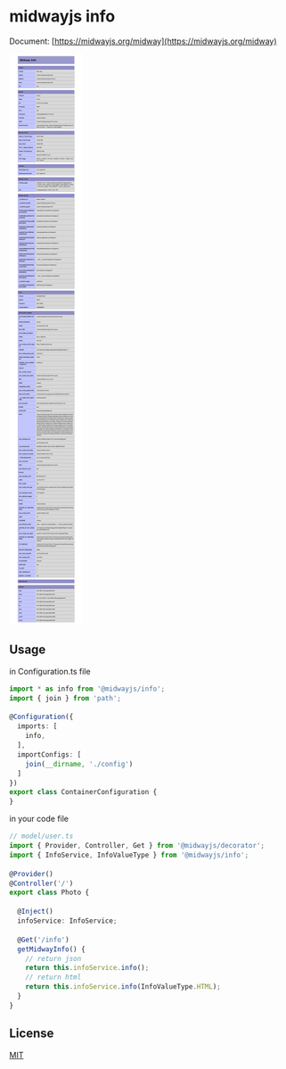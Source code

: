 # midwayjs info

Document: [https://midwayjs.org/midway](https://midwayjs.org/midway)

![info](./docs/info.png)
## Usage

in Configuration.ts file

```ts
import * as info from '@midwayjs/info';
import { join } from 'path';

@Configuration({
  imports: [
    info,
  ],
  importConfigs: [
    join(__dirname, './config')
  ]
})
export class ContainerConfiguration {
}

```

in your code file

```ts
// model/user.ts
import { Provider, Controller, Get } from '@midwayjs/decorator';
import { InfoService, InfoValueType } from '@midwayjs/info';

@Provider()
@Controller('/')
export class Photo {

  @Inject()
  infoService: InfoService;

  @Get('/info')
  getMidwayInfo() {
    // return json
    return this.infoService.info();
    // return html
    return this.infoService.info(InfoValueType.HTML);
  }
}
```

## License

[MIT]((http://github.com/midwayjs/midway/blob/master/LICENSE))
